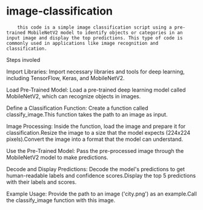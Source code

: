 # image-classification    
        this code is a simple image classification script using a pre-trained MobileNetV2 model to identify objects or categories in an input image and display the top predictions. This type of code is commonly used in applications like image recognition and classification.
        
Steps involed

Import Libraries: Import necessary libraries and tools for deep learning, including TensorFlow, Keras, and MobileNetV2.


Load Pre-Trained Model: Load a pre-trained deep learning model called MobileNetV2, which can recognize objects in images.


Define a Classification Function: Create a function called classify_image.This function takes the path to an image as input.


Image Processing: Inside the function, load the image and prepare it for classification.Resize the image to a size that the model expects (224x224 pixels).Convert the image into a format that the model can understand.


Use the Pre-Trained Model: Pass the pre-processed image through the MobileNetV2 model to make predictions.


Decode and Display Predictions: Decode the model's predictions to get human-readable labels and confidence scores.Display the top 5 predictions with their labels and scores.


Example Usage: Provide the path to an image ('city.png') as an example.Call the classify_image function with this image.

